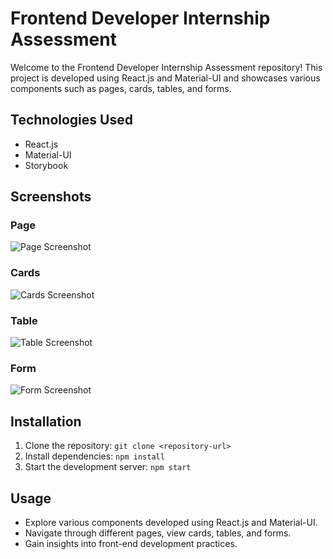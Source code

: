 # Frontend Developer Internship Assessment

Welcome to the Frontend Developer Internship Assessment repository! This project is developed using React.js and Material-UI and showcases various components such as pages, cards, tables, and forms.

## Technologies Used
- React.js
- Material-UI
- Storybook

## Screenshots

### Page
![Page Screenshot]()

### Cards
![Cards Screenshot](/screenshots/cards.png)

### Table
![Table Screenshot](/screenshots/table.png)

### Form
![Form Screenshot]("D:\form.jif")

## Installation
1. Clone the repository: `git clone <repository-url>`
2. Install dependencies: `npm install`
3. Start the development server: `npm start`

## Usage
- Explore various components developed using React.js and Material-UI.
- Navigate through different pages, view cards, tables, and forms.
- Gain insights into front-end development practices.


